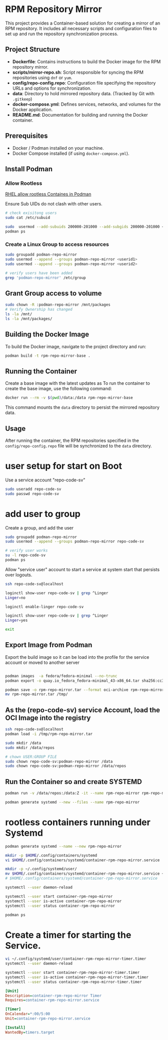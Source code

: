 # RPM Repository Mirror

This project provides a Container-based solution for creating a mirror of an RPM repository. It includes all necessary scripts and configuration files to set up and run the repository synchronization process.

## Project Structure

- **Dockerfile**: Contains instructions to build the Docker image for the RPM repository mirror.
- **scripts/mirror-repo.sh**: Script responsible for syncing the RPM repositories using `dnf` or `yum`.
- **config/repo-config.repo**: Configuration file specifying the repository URLs and options for synchronization.
- **data**: Directory to hold mirrored repository data. (Tracked by Git with `.gitkeep`)
- **docker-compose.yml**: Defines services, networks, and volumes for the Docker application.
- **README.md**: Documentation for building and running the Docker container.

## Prerequisites

- Docker / Podman installed on your machine.
- Docker Compose installed (if using `docker-compose.yml`).

## Install Podman

### Allow Rootless
 [RHEL allow rootless Containes in Podman](https://docs.redhat.com/en/documentation/red_hat_enterprise_linux/8/html/building_running_and_managing_containers/assembly_starting-with-containers_building-running-and-managing-containers#proc_upgrading-to-rootless-containers_assembly_starting-with-containers)

Ensure Sub UIDs do not clash with other users.
```bash
# check exisitong users
sudo cat /etc/subuid
```

```bash
sudo  usermod --add-subuids 200000-201000 --add-subgids 200000-201000 <userid>
podman ps
```
### Create a Linux Group to access resources
```bash
sudo groupadd podman-repo-mirror 
sudo usermod --append --groups podman-repo-mirror <userid1>
sudo usermod --append --groups podman-repo-mirror <userid2>

# verify users have been added
grep 'podman-repo-mirror' /etc/group


```

## Grant Group access to volume

```bash
sudo chown -R :podman-repo-mirror /mnt/packages
# Verify Ownership has changed
ls -la /mnt/
ls -la /mnt/packages/
```

## Building the Docker Image

To build the Docker image, navigate to the project directory and run:

```bash
podman build -t rpm-repo-mirror-base .
```

## Running the Container

Create a base image with the latest updates as 
To run the container to create the base image, use the following command:
```bash
docker run --rm -v $(pwd)/data:/data rpm-repo-mirror-base
```

This command mounts the `data` directory to persist the mirrored repository data.

## Usage

After running the container, the RPM repositories specified in the `config/repo-config.repo` file will be synchronized to the `data` directory.

# user setup for start on Boot

Use a service account "repo-code-sv"
```bash
sudo useradd repo-code-sv
sudo passwd repo-code-sv

```
# add user to group

Create a group, and add the user 
```bash
sudo groupadd podman-repo-mirror
sudo usermod --append --groups podman-repo-mirror repo-code-sv

# verify user works
su -l repo-code-sv
podman ps
```

Allow "service user" account to start a service at system start that persists over logouts.

```bash
ssh repo-code-sv@localhost

loginctl show-user repo-code-sv | grep ^Linger
Linger=no

loginctl enable-linger repo-code-sv

loginctl show-user repo-code-sv | grep ^Linger
Linger=yes

exit

```

## Export Image from Podman
Export the build image so it can be load into the profile for the service account or moved to another server
```bash

podman images  -a fedora/fedora-minimal --no-trunc
podman export -o quay.io_fedora_fedora-minimal_43-x86_64.tar sha256:cc3a8d84b8c80a5cea864e90ec58dec86d50ce78aec13bd1a0be45aa95cf3e59

podman save -o rpm-repo-mirror.tar --format oci-archive rpm-repo-mirror
mv rpm-repo-mirror.tar /tmp/
```

## As the (repo-code-sv) service Account, load the OCI Image into the registry 
```bash
ssh repo-code-sv@localhost
podman load -i /tmp/rpm-repo-mirror.tar 

sudo mkdir /data
sudo mkdir /data/repos

# chown USER:GROUP FILE
sudo chown repo-code-sv:podman-repo-mirror /data
sudo chown repo-code-sv:podman-repo-mirror /data/repos

```


## Run the Container so and create SYSTEMD
```bash
podman run -v /data/repos:/data:Z -it --name rpm-repo-mirror rpm-repo-mirror

podman generate systemd --new --files --name rpm-repo-mirror
```
# rootless containers running under Systemd

```bash
podman generate systemd --name --new rpm-repo-mirror

mkdir -p $HOME/.config/containers/systemd 
vi $HOME/.config/containers/systemd/container-rpm-repo-mirror.service

mkdir -p ~/.config/systemd/user/
mv $HOME/.config/containers/systemd/container-rpm-repo-mirror.service ~/.config/systemd/user/
# $HOME/.config/containers/systemd/container-rpm-repo-mirror.service

systemctl --user daemon-reload

systemctl --user start container-rpm-repo-mirror
systemctl --user is-active container-rpm-repo-mirror
systemctl --user status container-rpm-repo-mirror

podman ps
```

# Create a timer for starting the Service.
```bash
vi ~/.config/systemd/user/container-rpm-repo-mirror-timer.timer
systemctl --user daemon-reload

systemctl --user start container-rpm-repo-mirror-timer.timer
systemctl --user is-active container-rpm-repo-mirror-timer.timer
systemctl --user status container-rpm-repo-mirror-timer.timer

```

```ini
[Unit]
Description=container-rpm-repo-mirror Timer
Requires=container-rpm-repo-mirror.service

[Timer]
OnCalendar=*:00/5:00
Unit=container-rpm-repo-mirror.service

[Install]
WantedBy=timers.target
```



